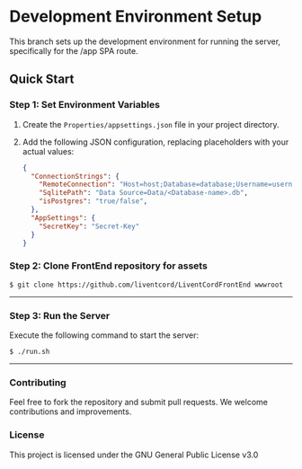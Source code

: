 # Development Environment Setup

This branch sets up the development environment for running the server, specifically for the /app SPA route.

## Quick Start

### Step 1: Set Environment Variables

1. Create the `Properties/appsettings.json` file in your project directory.
2. Add the following JSON configuration, replacing placeholders with your actual values:

    ```json
    {
      "ConnectionStrings": {
        "RemoteConnection": "Host=host;Database=database;Username=username;Password=password;Port=port;SSL Mode=sslmode",
        "SqlitePath": "Data Source=Data/<Database-name>.db",
        "isPostgres": "true/false",
      },
      "AppSettings": {
        "SecretKey": "Secret-Key"
      }
    }
    ```
    
### Step 2: Clone FrontEnd repository for assets

    $ git clone https://github.com/liventcord/LiventCordFrontEnd wwwroot

---
### Step 3: Run the Server

Execute the following command to start the server:

    $ ./run.sh

---

### Contributing

Feel free to fork the repository and submit pull requests. We welcome contributions and improvements.

### License

This project is licensed under the GNU General Public License v3.0
